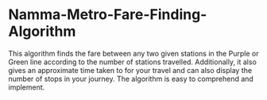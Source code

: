 # Namma-Metro-Fare-Finding-Algorithm
This algorithm finds the fare between any two given stations in the Purple or Green line according to the number of stations travelled. Additionally, it also gives an approximate time taken to for your travel and can also display the number of stops in your journey. The algorithm is easy to comprehend and implement.
